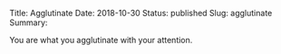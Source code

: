 Title: Agglutinate
Date: 2018-10-30
Status: published
Slug: agglutinate
Summary: 

<div class="post-poem">
You are
what you
agglutinate
with your
attention.
</div>
